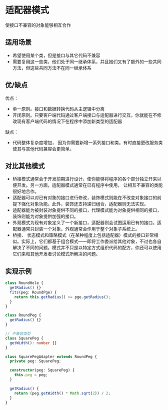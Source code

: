# 适配器模式

使接口不兼容的对象能够相互合作

## 适用场景

- 希望使用某个类，但是接口与其它代码不兼容
- 需要复用这一些类，他们处于同一继承体系，并且她们又有了额外的一些共同方法，但这些共同方法不在同一继承体系

## 优/缺点

优点：

- 单一原则。接口和数据转换代码从主逻辑中分离
- 开闭原则。只要客户端代码通过客户端接口与适配器进行交互，你就能在不修改现有客户端代码的情况下在程序中添加新类型的适配器

缺点：

- 代码整体复杂度增加， 因为你需要新增一系列接口和类。有时直接更改服务类使其与其他代码兼容会更简单。

## 对比其他模式

- 桥接模式通常会于开发前期进行设计，使你能够将程序的各个部分独立开来以便开发。另一方面，适配器模式通常在已有程序中使用， 让相互不兼容的类能很好地合作。
- 适配器可以对已有对象的接口进行修改，装饰模式则能在不改变对象接口的前提下强化对象功能。此外，装饰还支持递归组合，适配器则无法实现。
- 适配器能为被封装对象提供不同的接口，代理模式能为对象提供相同的接口，装饰则能为对象提供加强的接口。
- 外观模式为现有对象定义了一个新接口，适配器则会试图运用已有的接口。适配器通常只封装一个对象，外观通常会作用于整个对象子系统上。
- 桥接、 状态模式和策略模式（在某种程度上包括适配器）模式的接口非常相似。实际上，它们都基于组合模式——即将工作委派给其他对象，不过也各自解决了不同的问题。模式并不只是以特定方式组织代码的配方，你还可以使用它们来和其他开发者讨论模式所解决的问题。

## 实现示例

```ts
class RoundHole {
  getRadius() {}
  fits(peg: RoundPge) {
    return this.getRadius() >= pge.getRadius();
  }
}

class RoundPeg {
  getRadius() {}
}

// 不兼容类型
class SquarePeg {
  getWidth(): number {}
}

class SquarePegAdapter extends RoundPeg {
  private peg: SquarePeg;

  constructor(peg: SquarePeg) {
    this.peg = peg;
  }

  getRadius() {
    return (peg.getWidth() * Math.sqrt(2)) / 2;
  }
}
```
